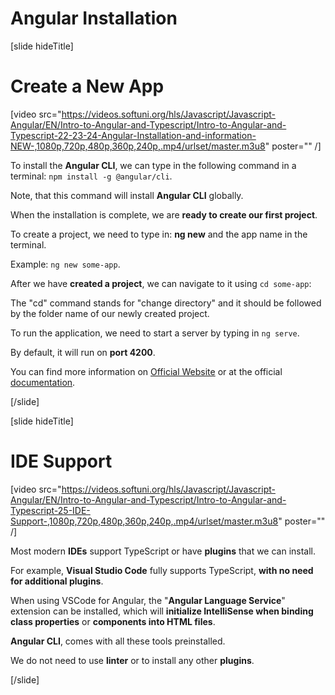 # Angular Installation

[slide hideTitle]

# Create a New App

[video src="https://videos.softuni.org/hls/Javascript/Javascript-Angular/EN/Intro-to-Angular-and-Typescript/Intro-to-Angular-and-Typescript-22-23-24-Angular-Installation-and-information-NEW-,1080p,720p,480p,360p,240p,.mp4/urlset/master.m3u8" poster="" /]

To install the **Angular CLI**, we can type in the following command in a terminal: `npm install -g @angular/cli`.

Note, that this command will install **Angular CLI** globally.

When the installation is complete, we are **ready to create our first project**.

To create a project, we need to type in: **ng new** and the app name in the terminal.

Example: `ng new some-app`.

After we have **created a project**, we can navigate to it using `cd some-app`:

The "cd" command stands for "change directory" and it should be followed by the folder name of our newly created project.

To run the application, we need to start a server by typing in `ng serve`.

By default, it will run on **port 4200**.

You can find more information on [Official Website](https://angular.io) or at the official [documentation](https://angular.io/docs).

[/slide]

[slide hideTitle]

# IDE Support

[video src="https://videos.softuni.org/hls/Javascript/Javascript-Angular/EN/Intro-to-Angular-and-Typescript/Intro-to-Angular-and-Typescript-25-IDE-Support-,1080p,720p,480p,360p,240p,.mp4/urlset/master.m3u8" poster="" /]

Most modern **IDEs** support TypeScript or have **plugins** that we can install.

For example, **Visual Studio Code** fully supports TypeScript, **with no need for additional plugins**.

When using VSCode for Angular, the "**Angular Language Service**" extension can be installed, which will **initialize IntelliSense when binding class properties** or **components into HTML files**.

**Angular CLI**, comes with all these tools preinstalled.

We do not need to use **linter** or to install any other **plugins**.

[/slide]
